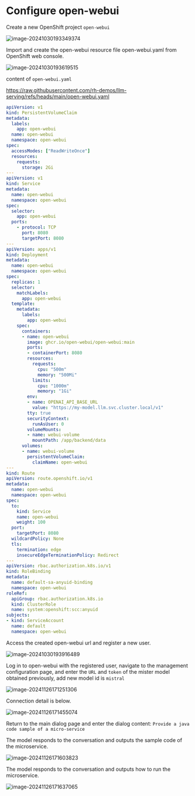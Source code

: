 # Configure open-webui

Create a new OpenShift project `open-webui`

![image-20241030193349374](assets/2-configure-open-webui/image-20241030193349374.png)

Import and create the open-webui resource file open-webui.yaml from OpenShift web console.

![image-20241030193619515](assets/2-configure-open-webui/image-20241030193619515.png)

content of `open-webui.yaml`

https://raw.githubusercontent.com/rh-demos/llm-serving/refs/heads/main/open-webui.yaml

```yaml
apiVersion: v1
kind: PersistentVolumeClaim
metadata:
  labels:
    app: open-webui
  name: open-webui
  namespace: open-webui
spec:
  accessModes: ["ReadWriteOnce"]
  resources:
    requests:
      storage: 2Gi
---
apiVersion: v1
kind: Service
metadata:
  name: open-webui
  namespace: open-webui
spec:
  selector:
    app: open-webui
  ports:
    - protocol: TCP
      port: 8080
      targetPort: 8080
---
apiVersion: apps/v1
kind: Deployment
metadata:
  name: open-webui
  namespace: open-webui
spec:
  replicas: 1
  selector:
    matchLabels:
      app: open-webui
  template:
    metadata:
      labels:
        app: open-webui
    spec:
      containers:
      - name: open-webui
        image: ghcr.io/open-webui/open-webui:main
        ports:
        - containerPort: 8080
        resources:
          requests:
            cpu: "500m"
            memory: "500Mi"
          limits:
            cpu: "1000m"
            memory: "1Gi"
        env:
        - name: OPENAI_API_BASE_URL
          value: "https://my-model.llm.svc.cluster.local/v1"
        tty: true
        securityContext:
          runAsUser: 0
        volumeMounts:
        - name: webui-volume
          mountPath: /app/backend/data
      volumes:
      - name: webui-volume
        persistentVolumeClaim:
          claimName: open-webui
---
kind: Route
apiVersion: route.openshift.io/v1
metadata:
  name: open-webui
  namespace: open-webui
spec:
  to:
    kind: Service
    name: open-webui
    weight: 100
  port:
    targetPort: 8080
  wildcardPolicy: None
  tls:
    termination: edge
    insecureEdgeTerminationPolicy: Redirect
---
apiVersion: rbac.authorization.k8s.io/v1
kind: RoleBinding
metadata:
  name: default-sa-anyuid-binding
  namespace: open-webui
roleRef:
  apiGroup: rbac.authorization.k8s.io
  kind: ClusterRole
  name: system:openshift:scc:anyuid
subjects:
- kind: ServiceAccount
  name: default
  namespace: open-webui
```

Access the created open-webui url and register a new user.

![image-20241030193916489](assets/2-configure-open-webui/image-20241030193916489.png)

Log in to open-webui with the registered user, navigate to the management configuration page, and enter the `URL` and `token` of the mister model obtained previously, add new model id is `mistral`

![image-20241126171251306](assets/2-configure-open-webui/image-20241126171251306.png)

Connection detail is below.

![image-20241126171455074](assets/2-configure-open-webui/image-20241126171455074.png)

Return to the main dialog page and enter the dialog content: `Provide a java code sample of a micro-service`

The model responds to the conversation and outputs the sample code of the microservice.

![image-20241126171603823](assets/2-configure-open-webui/image-20241126171603823.png)

The model responds to the conversation and outputs how to run the microservice.

![image-20241126171637065](assets/2-configure-open-webui/image-20241126171637065.png)

